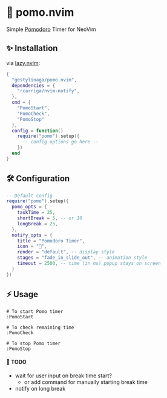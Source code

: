 # 🍅 pomo.nvim
Simple [Pomodoro](https://en.wikipedia.org/wiki/Pomodoro_Technique) Timer for NeoVim

## ✨ Installation
via [lazy.nvim](https://github.com/folke/lazy.nvim):
```lua
{
  "gestylinaga/pomo.nvim",
  dependencies = {
    "rcarriga/nvim-notify",
  },
  cmd = {
    "PomoStart",
    "PomoCheck",
    "PomoStop"
  },
  config = function()
    require("pomo").setup({
      -- config options go here --
    })
  end
}
```

## 🛠️ Configuration
```lua
-- Default config
require("pomo").setup({
  pomo_opts = {
    taskTime = 25,
    shortBreak = 5, -- or 10
    longBreak = 25,
  },
  notify_opts = {
    title = "Pomodoro Timer",
    icon = "🍅",
    render = "default", -- display style
    stages = "fade_in_slide_out", -- animation style
    timeout = 2500, -- time (in ms) popup stays on screen
  }
})
```

## ⚡ Usage
```
# To start Pomo timer
:PomoStart

# To check remaining time
:PomoCheck

# To stop Pomo timer
:PomoStop
```

#### 📓 TODO
- wait for user input on break time start?
  - or add command for manually starting break time
- notify on long break
